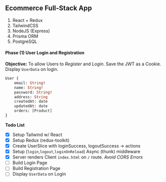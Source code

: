 ## Ecommerce Full-Stack App

1. React + Redux
2. TailwindCSS
3. NodeJS (Express)
4. Prisma ORM
5. PostgreSQL

#### Phase (1) User Login and Registration

**Objective:** To allow Users to _Register_ and _Login_. Save the JWT as a Cookie. Display `UserData` on login.

```GraphQL
User {
    email: String!
    name: String!
    password: String!
    address: String
    createdAt: date
    updatedAt: date
    orders: [Product]
}
```

**Todo List**

- [x] Setup Tailwind w/ React
- [x] Setup Redux (redux-toolkit)
- [x] Create UserSlice with loginSuccess, logoutSuccess -> actions
- [x] Setup (`login`,`logout`,`loginOnReload`) Async (thunk) middleware
- [x] Server renders Client `index.html` on `/` route. _Avoid CORS Errors_
- [ ] Build Login Page
- [ ] Build Registration Page
- [ ] Display `UserData` on Login
